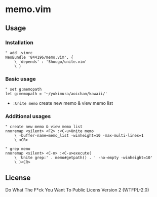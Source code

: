 memo.vim
===

## Usage
### Installation
```vim
" add .vimrc
NeoBundle '844196/memo.vim', {
    \ 'depends' : 'Shougo/unite.vim'
    \ }
```

### Basic usage

```vim
" set g:memopath
let g:memopath = '~/yukimura/aoichan/kawaii/'
```

- `:Unite memo` create new memo & view memo list

### Additional usages
```vim
" create new memo & view memo list
nnoremap <silent> <F2> :<C-u>Unite memo
    \ -buffer-name=memo_list -winheight=10 -max-multi-lines=1
    \ <CR>

" grep memo
nnoremap <silent> <C-n> :<C-u>execute(
    \ 'Unite grep:' . memo#getpath() . ' -no-empty -winheight=10'
    \ )<CR>
```

## License
Do What The F*ck You Want To Public Licens Version 2 (WTFPL-2.0)

